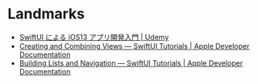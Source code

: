 # Landmarks

- [SwiftUI による iOS13 アプリ開発入門 | Udemy](https://www.udemy.com/course/swiftuiappdev/)
- [Creating and Combining Views — SwiftUI Tutorials | Apple Developer Documentation](https://developer.apple.com/tutorials/swiftui/creating-and-combining-views)
- [Building Lists and Navigation — SwiftUI Tutorials | Apple Developer Documentation](https://developer.apple.com/tutorials/swiftui/building-lists-and-navigation)
